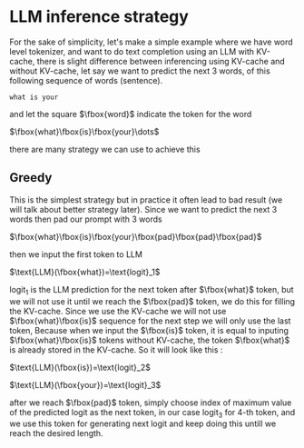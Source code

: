 # LLM inference strategy
For the sake of simplicity, let's make a simple example where we have word level tokenizer, and want to do text completion using an LLM with KV-cache, there is slight difference between inferencing using KV-cache and without KV-cache, let say we want to predict the next 3 words, of this following sequence of words (sentence).

```
what is your
```
and let the square $\fbox{word}$ indicate the token for the word

$\fbox{what}\fbox{is}\fbox{your}\dots$

there are many strategy we can use to achieve this

## Greedy
This is the simplest strategy but in practice it often lead to bad result (we will talk about better strategy later). Since we want to predict the next 3 words then pad our prompt with 3 words 


$\fbox{what}\fbox{is}\fbox{your}\fbox{pad}\fbox{pad}\fbox{pad}$

then we input the first token to LLM

$\text{LLM}(\fbox{what})=\text{logit}_1$

$\text{logit}_1$ is the LLM prediction for the next token after $\fbox{what}$ token, but we will not use it until we reach the $\fbox{pad}$ token, we do this for filling the KV-cache. Since we use the KV-cache we will not use $\fbox{what}\fbox{is}$ sequence for the next step we will only use the last token, Because when we input the $\fbox{is}$ token, it is equal to inputing $\fbox{what}\fbox{is}$ tokens without KV-cache, the token $\fbox{what}$ is already stored in the KV-cache. So it will look like this :

$\text{LLM}(\fbox{is})=\text{logit}_2$

$\text{LLM}(\fbox{your})=\text{logit}_3$

after we reach $\fbox{pad}$ token, simply choose index of maximum value of the predicted logit as the next token, in our case $\text{logit}_3$ for 4-th token, and we use this token for generating next logit and keep doing this untill we reach the desired length.



